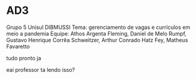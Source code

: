 # AD3
Grupo 5 Unisul DIBMUSSI
Tema:
gerenciamento de vagas e currículos em meio a pandemia
Equipe:
Athos Argenta Fleming, Daniel de Melo Rumpf, Gustavo Henrique Corrêa Schweitzer, Arthur Conrado Hatz Fey, Matheus Favaretto

tudo pronto ja

eai professor ta lendo isso?
